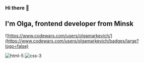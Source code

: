 ### Hi there 👋

## I'm Olga, frontend developer from Minsk

![https://www.codewars.com/users/olgamarkevich/](https://www.codewars.com/users/olgamarkevich/badges/large?logo=false)

![html-5](https://github.com/olgamarkevich/olgamarkevich/assets/46402735/a6416f4c-899c-4e04-9b77-48456426a506)
![css-3](https://github.com/olgamarkevich/olgamarkevich/assets/46402735/f559d439-bc96-4e43-adf9-eeaa04ecedd7)
